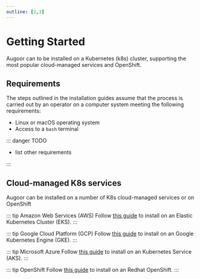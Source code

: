 ```yaml
---
outline: [2,3]
---
```

# Getting Started
Augoor can to be installed on a Kubernetes (k8s) cluster, supporting the most popular cloud-managed services and OpenShift.

## Requirements

The steps outlined in the installation guides assume that the process is carried out by an operator on a computer system meeting the following requirements:

* Linux or macOS operating system
* Access to a `bash` terminal

::: danger TODO

* list other requirements

:::


## Cloud-managed K8s services
Augoor can be installed on a number of K8s cloud-managed services or on OpenShift

::: tip Amazon Web Services (AWS)
Follow [this guide](/guides/AWS) to install on an Elastic Kubernetes Cluster (EKS).
:::

::: tip Google Cloud Platform (GCP)
Follow [this guide](/guides/GCP) to install on an Google Kubernetes Engine (GKE).
:::

::: tip Microsoft Azure
Follow [this guide](/guides/Azure) to install on an Kubernetes Service (AKS).
:::

::: tip OpenShift
Follow [this guide](/guides/OpenShift) to install on an Redhat OpenShift.
:::

